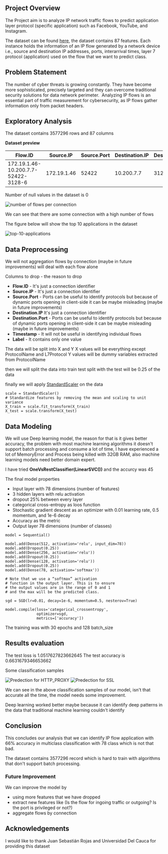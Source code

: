 ## Project Overview

The Project aim is to analyze IP network traffic flows to predict application layer protocol (specific application) such as Facebook, YouTube, and Instagram.

The dataset can be found [here](https://www.kaggle.com/jsrojas/ip-network-traffic-flows-labeled-with-87-apps), the dataset contains 87 features. Each instance holds the information of an IP flow generated by a network device i.e., source and destination IP addresses, ports, interarrival times, layer 7 protocol (application) used on the flow that we want to predict class.

## Problem Statement

The number of cyber threats is growing constantly. They have become more sophisticated, precisely targeted and they can overcome traditional security solutions for data network perimeter. 
Analyzing IP flows is an essential part of traffic measurement for cybersecurity, as IP flows gather information only from packet headers.

## Exploratory Analysis

The dataset contains 3577296 rows and 87 columns

**Dataset preview**

| Flow.ID                             | Source.IP   | Source.Port | Destination.IP | Destination.Port | Protocol | Timestamp          | Flow.Duration | Total.Fwd.Packets | Total.Backward.Packets | Total.Length.of.Fwd.Packets | Total.Length.of.Bwd.Packets | Fwd.Packet.Length.Max | Fwd.Packet.Length.Min | Fwd.Packet.Length.Mean | Fwd.Packet.Length.Std | Bwd.Packet.Length.Max | Bwd.Packet.Length.Min | Bwd.Packet.Length.Mean | Bwd.Packet.Length.Std | Flow.Bytes.s | Flow.Packets.s | Flow.IAT.Mean | Flow.IAT.Std | Flow.IAT.Max | Flow.IAT.Min | Fwd.IAT.Total | Fwd.IAT.Mean | Fwd.IAT.Std | Fwd.IAT.Max | Fwd.IAT.Min | Bwd.IAT.Total | Bwd.IAT.Mean | Bwd.IAT.Std | Bwd.IAT.Max | Bwd.IAT.Min | Fwd.PSH.Flags | Bwd.PSH.Flags | Fwd.URG.Flags | Bwd.URG.Flags | Fwd.Header.Length | Bwd.Header.Length | Fwd.Packets.s | Bwd.Packets.s | Min.Packet.Length | Max.Packet.Length | Packet.Length.Mean | Packet.Length.Std | Packet.Length.Variance | FIN.Flag.Count | SYN.Flag.Count | RST.Flag.Count | PSH.Flag.Count | ACK.Flag.Count | URG.Flag.Count | CWE.Flag.Count | ECE.Flag.Count | Down.Up.Ratio | Average.Packet.Size | Avg.Fwd.Segment.Size | Avg.Bwd.Segment.Size | Fwd.Header.Length.1 | Fwd.Avg.Bytes.Bulk | Fwd.Avg.Packets.Bulk | Fwd.Avg.Bulk.Rate | Bwd.Avg.Bytes.Bulk | Bwd.Avg.Packets.Bulk | Bwd.Avg.Bulk.Rate | Subflow.Fwd.Packets | Subflow.Fwd.Bytes | Subflow.Bwd.Packets | Subflow.Bwd.Bytes | Init_Win_bytes_forward | Init_Win_bytes_backward | act_data_pkt_fwd | min_seg_size_forward | Active.Mean | Active.Std | Active.Max | Active.Min | Idle.Mean | Idle.Std | Idle.Max | Idle.Min | Label  | L7Protocol | ProtocolName |
|-------------------------------------|-------------|-------------|----------------|------------------|----------|--------------------|---------------|-------------------|------------------------|-----------------------------|-----------------------------|-----------------------|-----------------------|------------------------|-----------------------|-----------------------|-----------------------|------------------------|-----------------------|--------------|----------------|---------------|--------------|--------------|--------------|---------------|--------------|-------------|-------------|-------------|---------------|--------------|-------------|-------------|-------------|---------------|---------------|---------------|---------------|-------------------|-------------------|---------------|---------------|-------------------|-------------------|--------------------|-------------------|------------------------|----------------|----------------|----------------|----------------|----------------|----------------|----------------|----------------|---------------|---------------------|----------------------|----------------------|---------------------|--------------------|----------------------|-------------------|--------------------|----------------------|-------------------|---------------------|-------------------|---------------------|-------------------|------------------------|-------------------------|------------------|----------------------|-------------|------------|------------|------------|-----------|----------|----------|----------|--------|------------|--------------|
| 172.19.1.46-10.200.7.7-52422-3128-6 | 172.19.1.46 | 52422       | 10.200.7.7     | 3128             | 6        | 26/04/201711:11:17 | 45523         | 22                | 55                     | 132                         | 110414.0                    | 6                     | 6                     | 6.000000               | 0.000000              | 4380                  | 1187                  | 2007.527273            | 768.481689            | 2.428355e+06 | 1.691453e+03   | 598.986842    | 816.061346   | 3880.0       | 1            | 45523.0       | 2167.761905  | 1319.384512 | 5988.0      | 698.0       | 41178.0       | 762.555556   | 1230.348220 | 5133.0      | 1.0         | 0             | 0             | 0             | 0             | 440               | 1100              | 4.832722e+02  | 1208.180480   | 6                 | 4380              | 1417.333333        | 1121.579194       | 1.257940e+06           | 0              | 0              | 0              | 0              | 1              | 0              | 0              | 0              | 2             | 1435.74026          | 6.000000             | 2007.527273          | 440                 | 0                  | 0                    | 0                 | 0                  | 0                    | 0                 | 22                  | 132               | 55                  | 110414            | 256                    | 490                     | 21               | 20                   | 0.0         | 0.0        | 0.0        | 0.0        | 0.0  Data Preprocessing     | 0.0      | 0.0      | 0.0      | BENIGN | 131        | HTTP_PROXY   |

Number of null values in the dataset is 0

![number of flows per connection](https://raw.githubusercontent.com/MohammadA7/ip-flow-analysis/master/docs/number-of-flows-per-connection.png)


We can see that there are some connection with a high number of flows 

The figure below will show the top 10 applications in the dataset

![top-10-applications](https://raw.githubusercontent.com/MohammadA7/ip-flow-analysis/master/docs/top-10-applications.png)

## Data Preprocessing

We will not aggregation flows by connection (maybe in future improvements) will deal with each flow alone

Columns to drop - the reason to drop
* **Flow.ID** - It's just a connection identifier
* **Source.IP** - It's just a connection identifier
* **Source.Port** - Ports can be useful to identify protocols but because of dynamic ports opening in client-side it can be maybe misleading (maybe in future improvements)
* **Destination.IP** It's just a connection identifier
* **Destination.Port** - Ports can be useful to identify protocols but because of dynamic ports opening in client-side it can be maybe misleading (maybe in future improvements)
* **Timestamp** - It will not be useful in identifying individual flows
* **Label** - It contains only one value

The data will be split into X and Y
X values will be everything except ProtocolName and L7Protocol
Y values will be dummy variables extracted from ProtocolName

then we will split the data into train test split with the test will be 0.25 of the data

finally we will apply [StandardScaler](https://scikit-learn.org/stable/modules/generated/sklearn.preprocessing.StandardScaler.html) on the data
```
scale = StandardScaler()
# Standardize features by removing the mean and scaling to unit variance
X_train = scale.fit_transform(X_train)
X_test = scale.transform(X_test)
```

## Data Modeling

We will use Deep learning model, the reason for that is it gives better accuracy, the problem with most machine learning algorithms it doesn't support batch processing and consume a lot of time, I have experienced a lot of MemoryError and Process being killed with 32GB RAM, also machine learning models need better domain expert.

I have tried **OneVsRestClassifier(LinearSVC())** and the accurcy was 45

The final model properties
* Input layer with 78 dimensions (number of features)
* 3 hidden layers with relu activation
* dropout 25% between every layer
* categorical cross-entropy as loos function
* Stochastic gradient descent as an optimizer with 0.01 learning rate, 0.5 momentum, and 1e-6 decay
* Accuracy as the metric
* Output layer 78 dimensions (number of classes)
```
model = Sequential()

model.add(Dense(512, activation='relu', input_dim=78))
model.add(Dropout(0.25))
model.add(Dense(256, activation='relu'))
model.add(Dropout(0.25))
model.add(Dense(128, activation='relu'))
model.add(Dropout(0.25))
model.add(Dense(78, activation='softmax'))

# Note that we use a “softmax” activation 
# function in the output layer. This is to ensure 
# the output values are in the range of 0 and 1 
# and the max will be the predicted class.

sgd = SGD(lr=0.01, decay=1e-6, momentum=0.5, nesterov=True)

model.compile(loss='categorical_crossentropy',
              optimizer=sgd,
              metrics=['accuracy'])
```

The training was with 30 epochs and 128 batch_size

## Results evaluation

The test loss is 1.0517627823662645
The test accuracy is 0.6631679346653662

Some classification samples

![Predection for HTTP_PROXY](https://raw.githubusercontent.com/MohammadA7/ip-flow-analysis/master/docs/prediction-for-HTTP_PROXY.png)
![Predection for SSL](https://raw.githubusercontent.com/MohammadA7/ip-flow-analysis/master/docs/prediction-for-SSL.png)

We can see in the above classification samples of our model, isn't that accurate all the time, the model needs some improvement.

Deep learning worked better maybe because it can identify deep patterns in the data that traditional machine learning couldn't identify 

## Conclusion

This concludes our analysis that we can identify IP flow application with 66% accuracy in multiclass classification with 78 class which is not that bad.

The dataset contains 3577296  record which is hard to train with algorithms that don't support batch processing.

### Future Improvement

We can improve the model by 
* using more features that we have dropped
* extract new features like (Is the flow for ingoing traffic or outgoing? Is the port is privileged or not?)
* aggregate flows by connection

## Acknowledgements

I would like to thank Juan Sebastián Rojas and Universidad Del Cauca for providing this dataset
